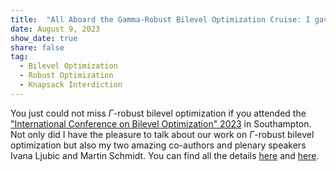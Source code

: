 ```yaml
---
title:  "All Aboard the Gamma-Robust Bilevel Optimization Cruise: I gave a talk in Southampton"
date: August 9, 2023
show_date: true
share: false
tag:
  - Bilevel Optimization
  - Robust Optimization
  - Knapsack Interdiction
---
```


You just could not miss $\Gamma$-robust bilevel optimization if you attended the ["International Conference on Bilevel Optimization" 2023](https://www.bilevelconference2023.org) in Southampton. Not only did I have the pleasure to talk about our work on $\Gamma$-robust bilevel optimization but also my two amazing co-authors and plenary speakers Ivana Ljubic and Martin Schmidt. You can find all the details [here](https://doi.org/10.1007/s12532-023-00244-6) and [here](https://optimization-online.org/2023/07/an-extension-of-the-bertsimas-sim-result-for-discrete-linear-and-%ce%b3-robust-min-max-problems/).